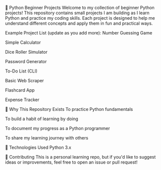 🐍 Python Beginner Projects
Welcome to my collection of beginner Python projects!
This repository contains small projects I am building as I learn Python and practice my coding skills.
Each project is designed to help me understand different concepts and apply them in fun and practical ways.

Example Project List (update as you add more):
 Number Guessing Game

 Simple Calculator

 Dice Roller Simulator

 Password Generator

 To-Do List (CLI)

 Basic Web Scraper

 Flashcard App

 Expense Tracker

🎯 Why This Repository Exists
To practice Python fundamentals

To build a habit of learning by doing

To document my progress as a Python programmer

To share my learning journey with others

🚀 Technologies Used
Python 3.x

🤝 Contributing
This is a personal learning repo, but if you'd like to suggest ideas or improvements, feel free to open an issue or pull request!
